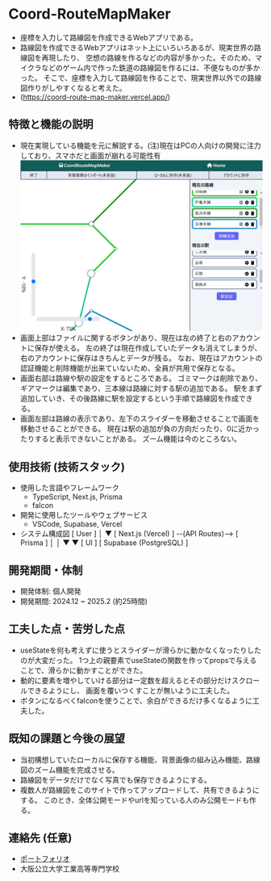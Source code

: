 # Coord-RouteMapMaker

- 座標を入力して路線図を作成できるWebアプリである。
- 路線図を作成できるWebアプリはネット上にいろいろあるが、現実世界の路線図を再現したり、
  空想の路線を作るなどの内容が多かった。そのため、マイクラなどのゲーム内で作った鉄道の路線図を作るには、不便なものが多かった。
  そこで、座標を入力して路線図を作ることで、現実世界以外での路線図作りがしやすくなると考えた。
- (https://coord-route-map-maker.vercel.app/)

## 特徴と機能の説明

- 現在実現している機能を元に解説する。(注)現在はPCの人向けの開発に注力しており、スマホだと画面が崩れる可能性有
  ![アプリの画面](images/screen1.png)
- 画面上部はファイルに関するボタンがあり、現在は左の終了と右のアカウントに保存が使える。
  左の終了は現在作成していたデータも消えてしまうが、右のアカウントに保存はきちんとデータが残る。
  なお、現在はアカウントの認証機能と削除機能が出来ていないため、全員が共用で保存となる。
- 画面右部は路線や駅の設定をするところである。
  ゴミマークは削除であり、ギアマークは編集であり、三本線は路線に対する駅の追加である。
  駅をまず追加していき、その後路線に駅を設定するという手順で路線図を作成できる。
- 画面左部は路線の表示であり、左下のスライダーを移動させることで画面を移動させることができる。
  現在は駅の追加が負の方向だったり、0に近かったりすると表示できないことがある。
  ズーム機能は今のところない。

## 使用技術 (技術スタック)

- 使用した言語やフレームワーク
  - TypeScript, Next.js, Prisma
  - faIcon
- 開発に使用したツールやウェブサービス
  - VSCode, Supabase, Vercel
- システム構成図
  [ User ]
  │
  ▼
  [ Next.js (Vercel) ] --(API Routes)--> [ Prisma ]
  │ │
  ▼ ▼
  [ UI ] [ Supabase (PostgreSQL) ]

## 開発期間・体制

- 開発体制: 個人開発
- 開発期間: 2024.12 ~ 2025.2 (約25時間)

## 工夫した点・苦労した点

- useStateを何も考えずに使うとスライダーが滑らかに動かなくなったりしたのが大変だった。
  1つ上の親要素でuseStateの関数を作ってpropsで与えることで、滑らかに動かすことができた。
- 動的に要素を増やしていける部分は一定数を超えるとその部分だけスクロールできるようにし、
  画面を覆いつくすことが無いように工夫した。
- ボタンになるべくfaIconを使うことで、余白ができるだけ多くなるように工夫した。

## 既知の課題と今後の展望

- 当初構想していたローカルに保存する機能、背景画像の組み込み機能、路線図のズーム機能を完成させる。
- 路線図をデータだけでなく写真でも保存できるようにする。
- 複数人が路線図をこのサイトで作ってアップロードして、共有できるようにする。
  このとき、全体公開モードやurlを知っている人のみ公開モードも作る。

## 連絡先 (任意)

- [ポートフォリオ](https://yyf999999999.github.io/portfolio/main/portfolio.html)
- 大阪公立大学工業高等専門学校
